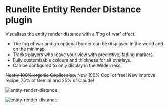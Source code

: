 # Runelite Entity Render Distance plugin
Visualises the entity render distance with a 'Fog of war' effect.

- The fog of war and an optional border can be displayed in the world and on the minimap.
- Tracks players who leave your view with predictive, fading markers.
- Fully customisable colours and thickness for all overlays.
- Can be configured to only display in the Wilderness.

~~Nearly 100% organic Copilot slop.~~ Now 100% Copilot free! New improve recipe, 75% of Gemini and 25% of Claude!

![entity-render-distance](https://github.com/user-attachments/assets/ba65fb33-5ea9-4c0b-9a6a-9a96eab5d7ac)

![entity-render-distance](https://github.com/user-attachments/assets/c57c216d-f64f-4e56-91e8-65fdd5863ca5)
